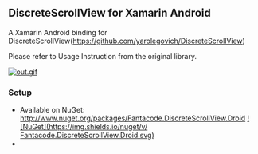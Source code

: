 ## DiscreteScrollView for Xamarin Android

A Xamarin Android binding for DiscreteScrollView(https://github.com/yarolegovich/DiscreteScrollView)

Please refer to Usage Instruction from the original library.

[![out.gif](https://s30.postimg.org/5gawjkfy9/out.gif)](https://postimg.org/image/twt2e1got/)

### Setup
* Available on NuGet: http://www.nuget.org/packages/Fantacode.DiscreteScrollView.Droid [![NuGet](https://img.shields.io/nuget/v/	Fantacode.DiscreteScrollView.Droid.svg)](https://www.nuget.org/packages/Fantacode.DiscreteScrollView.Droid)
*
